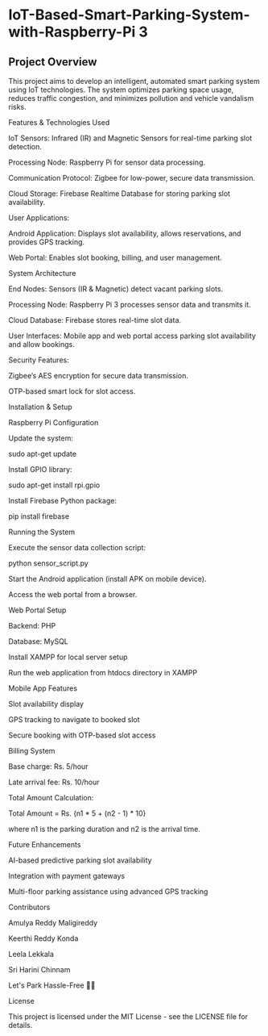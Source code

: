 # IoT-Based-Smart-Parking-System-with-Raspberry-Pi 3

## Project Overview

This project aims to develop an intelligent, automated smart parking system using IoT technologies. The system optimizes parking space usage, reduces traffic congestion, and minimizes pollution and vehicle vandalism risks.

Features & Technologies Used

IoT Sensors: Infrared (IR) and Magnetic Sensors for real-time parking slot detection.

Processing Node: Raspberry Pi for sensor data processing.

Communication Protocol: Zigbee for low-power, secure data transmission.

Cloud Storage: Firebase Realtime Database for storing parking slot availability.

User Applications:

Android Application: Displays slot availability, allows reservations, and provides GPS tracking.

Web Portal: Enables slot booking, billing, and user management.

System Architecture

End Nodes: Sensors (IR & Magnetic) detect vacant parking slots.

Processing Node: Raspberry Pi 3 processes sensor data and transmits it.

Cloud Database: Firebase stores real-time slot data.

User Interfaces: Mobile app and web portal access parking slot availability and allow bookings.

Security Features:

Zigbee’s AES encryption for secure data transmission.

OTP-based smart lock for slot access.

Installation & Setup

Raspberry Pi Configuration

Update the system:

sudo apt-get update

Install GPIO library:

sudo apt-get install rpi.gpio

Install Firebase Python package:

pip install firebase

Running the System

Execute the sensor data collection script:

python sensor_script.py

Start the Android application (install APK on mobile device).

Access the web portal from a browser.

Web Portal Setup

Backend: PHP

Database: MySQL

Install XAMPP for local server setup

Run the web application from htdocs directory in XAMPP

Mobile App Features

Slot availability display

GPS tracking to navigate to booked slot

Secure booking with OTP-based slot access

Billing System

Base charge: Rs. 5/hour

Late arrival fee: Rs. 10/hour

Total Amount Calculation:

Total Amount = Rs. {n1 * 5 + (n2 - 1) * 10}

where n1 is the parking duration and n2 is the arrival time.

Future Enhancements

AI-based predictive parking slot availability

Integration with payment gateways

Multi-floor parking assistance using advanced GPS tracking

Contributors

Amulya Reddy Maligireddy

Keerthi Reddy Konda

Leela Lekkala

Sri Harini Chinnam

Let's Park Hassle-Free 🚗💨

License

This project is licensed under the MIT License - see the LICENSE file for details.

